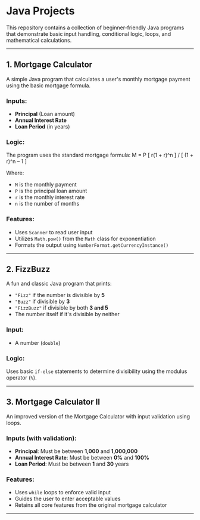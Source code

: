 # Java Projects

This repository contains a collection of beginner-friendly Java programs that demonstrate basic input handling, conditional logic, loops, and mathematical calculations.

---

## 1. Mortgage Calculator

A simple Java program that calculates a user's monthly mortgage payment using the basic mortgage formula.

### Inputs:
- **Principal** (Loan amount)
- **Annual Interest Rate**
- **Loan Period** (in years)

### Logic:
The program uses the standard mortgage formula:
M = P [ r(1 + r)^n ] / [ (1 + r)^n – 1 ]

Where:
- `M` is the monthly payment
- `P` is the principal loan amount
- `r` is the monthly interest rate
- `n` is the number of months

### Features:
- Uses `Scanner` to read user input
- Utilizes `Math.pow()` from the `Math` class for exponentiation
- Formats the output using `NumberFormat.getCurrencyInstance()`

---

## 2. FizzBuzz

A fun and classic Java program that prints:
- `"Fizz"` if the number is divisible by **5**
- `"Buzz"` if divisible by **3**
- `"FizzBuzz"` if divisible by both **3 and 5**
- The number itself if it's divisible by neither

### Input:
- A number (`double`)

### Logic:
Uses basic `if-else` statements to determine divisibility using the modulus operator (`%`).

---

## 3. Mortgage Calculator II

An improved version of the Mortgage Calculator with input validation using loops.

### Inputs (with validation):
- **Principal**: Must be between **1,000** and **1,000,000**
- **Annual Interest Rate**: Must be between **0%** and **100%**
- **Loan Period**: Must be between **1** and **30** years

### Features:
- Uses `while` loops to enforce valid input
- Guides the user to enter acceptable values
- Retains all core features from the original mortgage calculator

---
